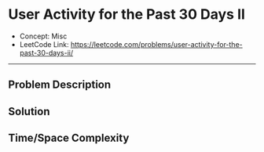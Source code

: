 # User Activity for the Past 30 Days II

- Concept: Misc
- LeetCode Link: https://leetcode.com/problems/user-activity-for-the-past-30-days-ii/

---

## Problem Description

## Solution

## Time/Space Complexity

